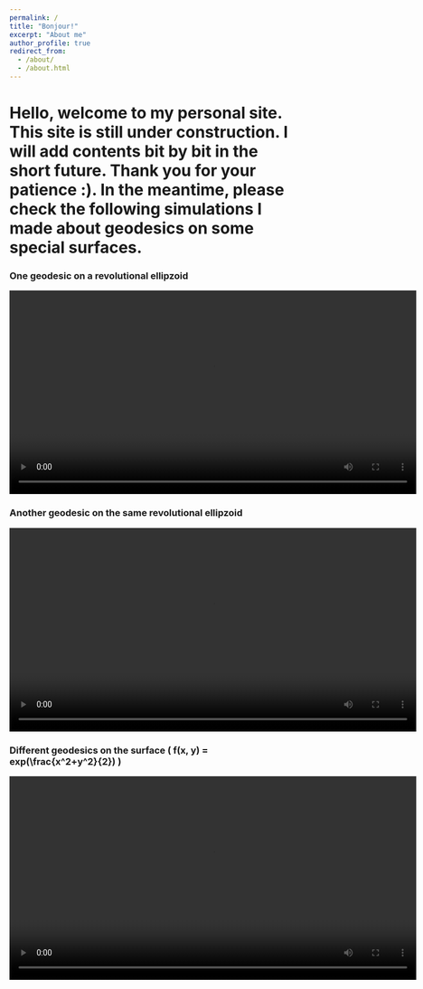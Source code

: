 ```yaml
---
permalink: /
title: "Bonjour!"
excerpt: "About me"
author_profile: true
redirect_from: 
  - /about/
  - /about.html
---
```


Hello, welcome to my personal site. This site is still under construction. I will add contents bit by bit in the short future. Thank you for your patience :). In the meantime, please check the following simulations I made about geodesics on some special surfaces.
================================

### One geodesic on a revolutional ellipzoid ###

<video src="/images/geo_Ellipzoid1.mp4" width="720" height="360" controls preload></video>

### Another geodesic on the same revolutional ellipzoid ###
<video src="/images/geo_ellipzoid.mp4" width="720" height="360" controls preload></video>

### Different geodesics on the surface \( f(x, y) = exp(\frac{x^2+y^2}{2}) \) ###
<video src="/images/geo_2dGauss.mp4" width="720" height="360" controls preload></video>
